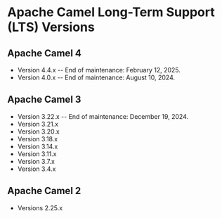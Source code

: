 # Apache Camel Long-Term Support (LTS) Versions

## Apache Camel 4

- Version 4.4.x
-- End of maintenance: February 12, 2025.
- Version 4.0.x
-- End of maintenance: August 10, 2024.

## Apache Camel 3

- Version 3.22.x
-- End of maintenance: December 19, 2024.
- Version 3.21.x
- Version 3.20.x
- Version 3.18.x
- Version 3.14.x
- Version 3.11.x
- Version 3.7.x
- Version 3.4.x

## Apache Camel 2

- Versions 2.25.x
